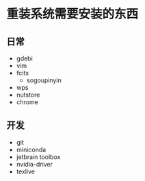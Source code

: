 # 重装系统需要安装的东西

## 日常

* gdebi
* vim
* fcitx
  * sogoupinyin
* wps
* nutstore
* chrome

## 开发

* git
* miniconda
* jetbrain toolbox
* nvidia-driver
* texlive
